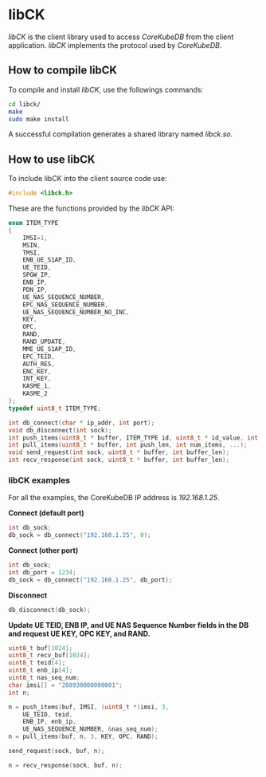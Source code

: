 # libCK

*libCK* is the client library used to access *CoreKubeDB* from the client application. *libCK* implements the protocol used by *CoreKubeDB*. 

## How to compile libCK

To compile and install *libCK*, use the followings commands:
```bash
cd libck/
make
sudo make install
```

A successful compilation generates a shared library named *libck.so*.

## How to use libCK

To include libCK into the client source code use:
```c
#include <libck.h>
```

These are the functions provided by the *libCK* API:
```c
enum ITEM_TYPE
{
	IMSI=1,
	MSIN,
	TMSI,
	ENB_UE_S1AP_ID,
	UE_TEID,
	SPGW_IP,
	ENB_IP,
	PDN_IP,
	UE_NAS_SEQUENCE_NUMBER,
	EPC_NAS_SEQUENCE_NUMBER,
	UE_NAS_SEQUENCE_NUMBER_NO_INC,
	KEY,
	OPC,
	RAND,
	RAND_UPDATE,
	MME_UE_S1AP_ID,
	EPC_TEID,
	AUTH_RES,
	ENC_KEY,
	INT_KEY,
	KASME_1,
	KASME_2
};
typedef uint8_t ITEM_TYPE;

int db_connect(char * ip_addr, int port);
void db_disconnect(int sock);
int push_items(uint8_t * buffer, ITEM_TYPE id, uint8_t * id_value, int num_items, ...);
int pull_items(uint8_t * buffer, int push_len, int num_items, ...);
void send_request(int sock, uint8_t * buffer, int buffer_len);
int recv_response(int sock, uint8_t * buffer, int buffer_len);
```

### libCK examples

For all the examples, the CoreKubeDB IP address is *192.168.1.25*.

**Connect (default port)**
```c
int db_sock;
db_sock = db_connect("192.168.1.25", 0);
```

**Connect (other port)**
```c
int db_sock;
int db_port = 1234;
db_sock = db_connect("192.168.1.25", db_port);
```

**Disconnect**
```c
db_disconnect(db_sock);
```

**Update UE TEID, ENB IP, and UE NAS Sequence Number fields in the DB and request UE KEY, OPC KEY, and RAND.**
```c
uint8_t buf[1024];
uint8_t recv_buf[1024];
uint8_t teid[4];
uint8_t enb_ip[4];
uint8_t nas_seq_num;
char imsi[] = "208930000000001";
int n;

n = push_items(buf, IMSI, (uint8_t *)imsi, 3, 
	UE_TEID, teid, 
	ENB_IP, enb_ip, 
	UE_NAS_SEQUENCE_NUMBER, &nas_seq_num);
n = pull_items(buf, n, 3, KEY, OPC, RAND);

send_request(sock, buf, n);

n = recv_response(sock, buf, n);
```

